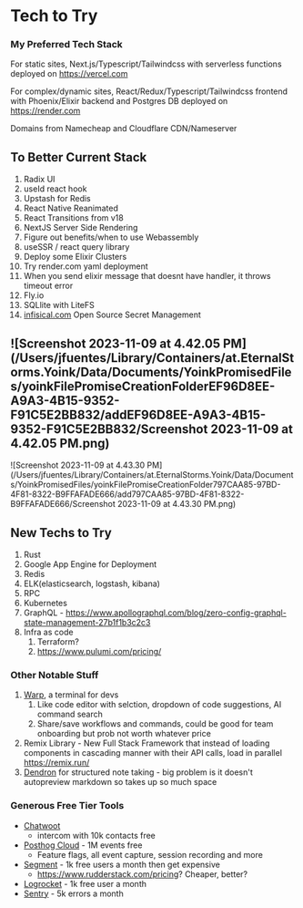 # Tech to Try

### My Preferred Tech Stack

For static sites, Next.js/Typescript/Tailwindcss with serverless functions deployed on https://vercel.com

For complex/dynamic sites, React/Redux/Typescript/Tailwindcss frontend with Phoenix/Elixir backend and Postgres DB deployed on https://render.com 

Domains from Namecheap and Cloudflare CDN/Nameserver

## To Better Current Stack

1. Radix UI
2. useId react hook
3. Upstash for Redis
4. React Native Reanimated
5. React Transitions from v18
6. NextJS Server Side Rendering
7. Figure out benefits/when to use Webassembly
8. useSSR / react query library
9. Deploy some Elixir Clusters
10. Try render.com yaml deployment
11. When you send elixir message that doesnt have handler, it throws timeout error
12. Fly.io 
13. SQLlite with LiteFS
14. [infisical.com](mailto:tony@infisical.com)  Open Source Secret Management

## ![Screenshot 2023-11-09 at 4.42.05 PM](/Users/jfuentes/Library/Containers/at.EternalStorms.Yoink/Data/Documents/YoinkPromisedFiles/yoinkFilePromiseCreationFolderEF96D8EE-A9A3-4B15-9352-F91C5E2BB832/addEF96D8EE-A9A3-4B15-9352-F91C5E2BB832/Screenshot 2023-11-09 at 4.42.05 PM.png)

![Screenshot 2023-11-09 at 4.43.30 PM](/Users/jfuentes/Library/Containers/at.EternalStorms.Yoink/Data/Documents/YoinkPromisedFiles/yoinkFilePromiseCreationFolder797CAA85-97BD-4F81-8322-B9FFAFADE666/add797CAA85-97BD-4F81-8322-B9FFAFADE666/Screenshot 2023-11-09 at 4.43.30 PM.png)

## New Techs to Try

1. Rust
2. Google App Engine for Deployment
3. Redis
4. ELK(elasticsearch, logstash, kibana)
5. RPC 
6. Kubernetes
7. GraphQL - https://www.apollographql.com/blog/zero-config-graphql-state-management-27b1f1b3c2c3
8. Infra as code
   1. Terraform?
   2. https://www.pulumi.com/pricing/


### Other Notable Stuff

1. [Warp](https://www.warp.dev/), a terminal for devs
   1. Like code editor with selction, dropdown of code suggestions, AI command search
   2. Share/save workflows and commands, could be good for team onboarding but prob not worth whatever price
2. Remix Library - New Full Stack Framework that instead of loading components in cascading manner with their API calls, load in parallel https://remix.run/
3. [Dendron](https://www.dendron.so/) for structured note taking - big problem is it doesn't autopreview markdown so takes up so much space

### Generous Free Tier Tools

- [Chatwoot](https://www.chatwoot.com/) 
  - intercom with 10k contacts free
- [Posthog Cloud](https://posthog.com/) - 1M events free
  - Feature flags, all event capture, session recording and more
- [Segment](https://segment.com/pricing/) - 1k free users a month then get expensive
  - https://www.rudderstack.com/pricing? Cheaper, better?
- [Logrocket]() - 1k free user a month
- [Sentry](https://sentry.io/pricing/) - 5k errors a month
